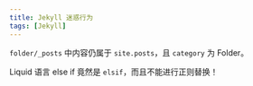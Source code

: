 ```yaml
---
title: Jekyll 迷惑行为
tags: [Jekyll]
---
```


`folder/_posts` 中内容仍属于 `site.posts`，且 `category` 为 Folder。

Liquid 语言 else if 竟然是 `elsif`，而且不能进行正则替换！
